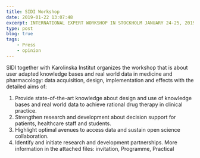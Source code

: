 ```yaml
---
title: SIDI Workshop
date: 2019-01-22 13:07:48
excerpt: INTERNATIONAL EXPERT WORKSHOP IN STOCKHOLM JANUARY 24-25, 2019.
type: post
blog: true
tags:
    - Press
    - opinion
---
```

SIDI together with Karolinska Institut organizes the workshop that is about user adapted knowledge bases and real world data in medicine and pharmacology: data acquisition, design, implementation and effects with the detailed aims of:
1. Provide state-of-the-art knowledge about design and use of knowledge bases and real world data to achieve rational drug therapy in clinical practice.
2. Strengthen research and development about decision support for patients, healthcare staff and students.
3. Highlight optimal avenues to access data and sustain open science collaboration.
4. Identify and initiate research and development partnerships.
More information in the attached files: invitation, Programme, Practical

